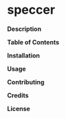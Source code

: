 # speccer

**Description**

**Table of Contents**

**Installation**

**Usage**

**Contributing**

**Credits**

**License**
